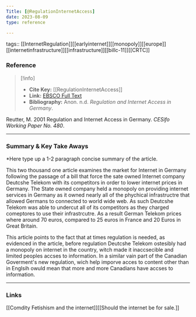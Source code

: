 ```yaml
---
Title: [@RegulationInternetAccess]
date: 2023-08-09
type: reference

---
```



tags:: [[InternetRegulation]][[earlyinternet]][[monopoly]][[europe]][[internetinfrastructure]][[infrastructure]][[billc-11]][[CRTC]]

### Reference 

> [!info]
> - **Cite Key:** [[RegulationInternetAccess]]
> - **Link:** [EBSCO Full Text](file:///Users/kennedyelson/Zotero/storage/5BLSBJPK/Regulation%20and%20Internet%20Access%20in%20Germany.pdf)
> - **Bibliography:** Anon. n.d. _Regulation and Internet Access in Germany_. 

Reutter, M. 2001 Regulation and Internet Access in Germany. _CESifo Working Paper No. 480_.

---

### Summary & Key Take Aways

*Here type up a 1-2 paragraph concise summary of the article. 

This two thousand one article examines the market for Internet in Germany following the passage of a bill that force the sate owned Internet company Deutcshe Telekom with its competitors in order to lower internet prices in Germany. The State owned company held a monopoly on providing internet services in Germany as it owned nearly all of the  phychical infrastructre that allowed Germans to connected to world wide web.  As such Deutcshe Telekom was able to undercut all of its competitors as they charged comeptores to use their infrastrcutre. As a result German Telekom prices where around 70 euros, compared to 25 euros in France and 20 Euros in Great Britain. 

This article points to the fact that at times regulation is needed, as evidenced in the article, before regulation Deutcshe Telekom ostesibly had a monopoly on internet in the country, witch made it inaccsecible and limited peoples accses to information. In a similar vain part of the Canadian Goverment's new regulation, wich help imporve acces to content other than in Englsih owuld mean that more and more Canadians have accses to information. 




--- 

### Links
[[Comdity Fetishism and the internet]][[Should the internet be for sale.]]